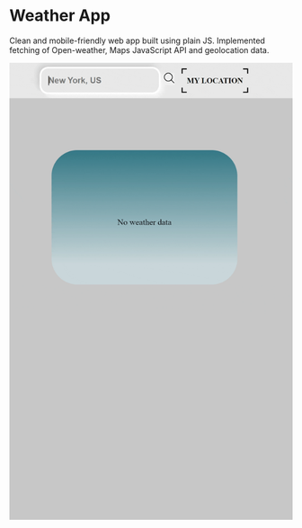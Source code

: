 # Weather App

Clean and mobile-friendly web app built using plain JS. Implemented fetching of Open-weather, Maps JavaScript API and geolocation data.

![Weather App GIF](GIF.gif)